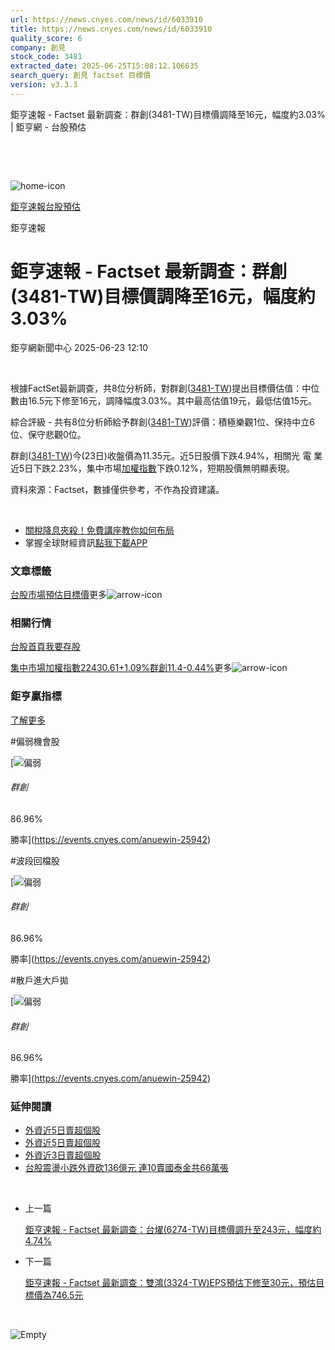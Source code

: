 ```yaml
---
url: https://news.cnyes.com/news/id/6033910
title: https://news.cnyes.com/news/id/6033910
quality_score: 6
company: 創見
stock_code: 3481
extracted_date: 2025-06-25T15:08:12.106635
search_query: 創見 factset 目標價
version: v3.3.3
---
```


鉅亨速報 - Factset 最新調查：群創(3481-TW)目標價調降至16元，幅度約3.03% | 鉅亨網 - 台股預估

‌

‌

![home-icon](/assets/icons/breadCrumb/symbol-icon-home.svg)

[鉅亨速報](/news/cat/anue_live)[台股預估](/news/cat/tw_forecast)

鉅亨速報

# 鉅亨速報 - Factset 最新調查：群創(3481-TW)目標價調降至16元，幅度約3.03%

鉅亨網新聞中心 2025-06-23 12:10

‌

根據FactSet最新調查，共8位分析師，對群創([3481-TW](https://www.cnyes.com/twstock/3481))提出目標價估值：中位數由16.5元下修至16元，調降幅度3.03%。其中最高估值19元，最低估值15元。

綜合評級 - 共有8位分析師給予群創([3481-TW](https://www.cnyes.com/twstock/3481))評價：積極樂觀1位、保持中立6位、保守悲觀0位。

群創([3481-TW](https://www.cnyes.com/twstock/3481))今(23日)收盤價為11.35元。近5日股價下跌4.94%，相關光 電 業近5日下跌2.23%，集中市場[加權指數](https://invest.cnyes.com/index/TWS/TSE01)下跌0.12%，短期股價無明顯表現。

資料來源：Factset，數據僅供參考，不作為投資建議。

‌

* [關稅降息夾殺！免費講座教你如何布局](https://www.rsc.com.tw/Cnyes_RSC/SeminarBooking2025InvestmentOutlook.aspx?utm_source=anue&utm_medium=usstocks_end)
* 掌握全球財經資訊[點我下載APP](http://www.cnyes.com/app/?utm_source=mweb&utm_medium=HamMenuBanner&utm_campaign=fixed&utm_content=entr)

### 文章標籤

[台股](https://news.cnyes.com/tag/台股 "台股")[市場預估](https://news.cnyes.com/tag/市場預估 "市場預估")[目標價](https://news.cnyes.com/tag/目標價 "目標價")更多![arrow-icon](/assets/icons/arrows/arrow-down.svg)

### 相關行情

[台股首頁](https://www.cnyes.com/twstock)[我要存股](https://supr.link/8OHaU)

[集中市場加權指數22430.61+1.09%](https://invest.cnyes.com/index/TWS/TSE01)[群創11.4-0.44%](https://www.cnyes.com/twstock/3481)更多![arrow-icon](/assets/icons/arrows/arrow-down.svg)

### 鉅亨贏指標

[了解更多](https://events.cnyes.com/anuewin-25942)

#偏弱機會股

[![偏弱](/assets/icons/win-indicator/short.svg)

###### 群創

86.96%

勝率](https://events.cnyes.com/anuewin-25942)

#波段回檔股

[![偏弱](/assets/icons/win-indicator/short.svg)

###### 群創

86.96%

勝率](https://events.cnyes.com/anuewin-25942)

#散戶進大戶拋

[![偏弱](/assets/icons/win-indicator/short.svg)

###### 群創

86.96%

勝率](https://events.cnyes.com/anuewin-25942)

### 延伸閱讀

* [外資近5日賣超個股](/news/id/6017553)
* [外資近5日賣超個股](/news/id/6014612)
* [外資近3日賣超個股](/news/id/6014607)
* [台股震盪小跌外資砍136億元 連10賣國泰金共66萬張](/news/id/6011117)

‌

* 上一篇

  [鉅亨速報 - Factset 最新調查：台燿(6274-TW)目標價調升至243元，幅度約4.74%](/news/id/6036919)
* 下一篇

  [鉅亨速報 - Factset 最新調查：雙鴻(3324-TW)EPS預估下修至30元，預估目標價為746.5元](/news/id/6033332)

‌

![Empty](/assets/icons/skeleton/empty-image.svg)

‌